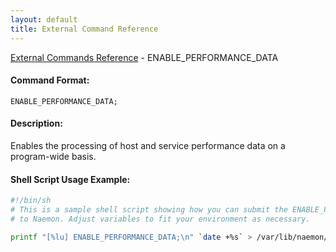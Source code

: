 ```yaml
---
layout: default
title: External Command Reference
---
```


<!--
************************************************
* AUTO GENERATED PAGE - USE ./update SCRIPT
************************************************
-->

<span class="glyphicon glyphicon-arrow-up"></span><a href="index.html"> External Commands Reference</a> - ENABLE_PERFORMANCE_DATA<br>


#### Command Format:

`ENABLE_PERFORMANCE_DATA;`

#### Description:

Enables the processing of host and service performance data on a program-wide basis.

#### Shell Script Usage Example:

```sh
#!/bin/sh
# This is a sample shell script showing how you can submit the ENABLE_PERFORMANCE_DATA command
# to Naemon. Adjust variables to fit your environment as necessary.

printf "[%lu] ENABLE_PERFORMANCE_DATA;\n" `date +%s` > /var/lib/naemon/naemon.cmd
```



